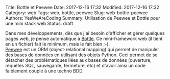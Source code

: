 Title: Bottle et Peewee
Date: 2017-12-16 17:32
Modified: 2017-12-16 17:32
Category: web
Tags: web, bottle, peewee
Slug: web-bottle-peewee
Authors: YesWeAreCoding
Summary: Utilisation de Peewee et Bottle pour une mini stack web
Status: draft

Dans mes développements, dès que j'ai besoin d'afficher et gérer quelques pages web, je pense automatique à [Bottle](https://bottlepy.org/docs/dev/). Ce mini-framework web (il tient en un fichier) fait le minimum, mais le fait bien ;-).  
[Peewee](http://docs.peewee-orm.com/en/latest/) est un ORM (object-relational mapping) qui permet de manipuler des bases de données en utilisant des objets Python. Ceci permet de se détacher des problématiques liées aux bases de données (ouverture, requêtes SQL, sauvegarde, fermeture, etc) et d'avoir ainsi un code faiblement couplé à une techno BDD.

